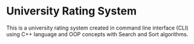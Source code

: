 # University Rating System

This is a university rating system created in command line interface (CLI) using C++ language and OOP concepts with Search and Sort algorithms.

